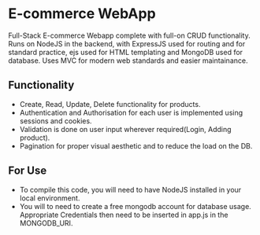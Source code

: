 # E-commerce WebApp
Full-Stack E-commerce Webapp complete with full-on CRUD functionality. Runs on NodeJS in the backend, with ExpressJS used for routing and for standard practice, ejs used for HTML templating and MongoDB used for database. Uses MVC for modern web standards and easier maintainance.

## Functionality
- Create, Read, Update, Delete functionality for products.
- Authentication and Authorisation for each user is implemented using sessions and cookies.
- Validation is done on user input wherever required(Login, Adding product).
- Pagination for proper visual aesthetic and to reduce the load on the DB.

## For Use
- To compile this code, you will need to have NodeJS installed in your local environment.
- You will to need to create a free mongodb account for database usage. Appropriate Credentials then need to be inserted in app.js in the MONGODB_URI.
